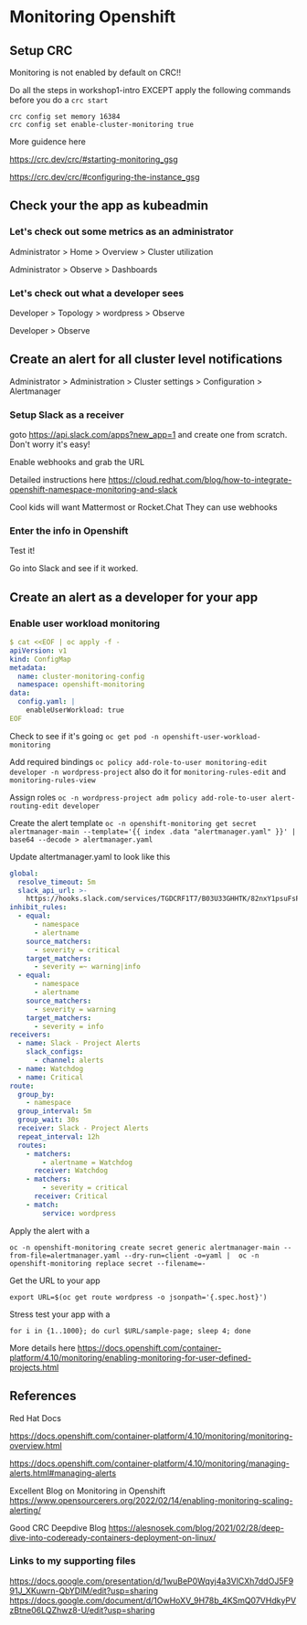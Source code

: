 # Monitoring Openshift
## Setup CRC
Monitoring is not enabled by default on CRC!!

Do all the steps in workshop1-intro EXCEPT apply the following commands before you do a ```crc start```
```
crc config set memory 16384
crc config set enable-cluster-monitoring true
```

More guidence here

https://crc.dev/crc/#starting-monitoring_gsg

https://crc.dev/crc/#configuring-the-instance_gsg

## Check your the app as kubeadmin
### Let's check out some metrics as an administrator

Administrator > Home > Overview > Cluster utilization

Administrator > Observe > Dashboards

### Let's check out what a developer sees 
Developer > Topology > wordpress > Observe

Developer > Observe

## Create an alert for all cluster level notifications
Administrator > Administration > Cluster settings > Configuration > Alertmanager 

### Setup Slack as a receiver
goto https://api.slack.com/apps?new_app=1 and create one from scratch. Don't worry it's easy!

Enable webhooks and grab the URL

Detailed instructions here https://cloud.redhat.com/blog/how-to-integrate-openshift-namespace-monitoring-and-slack

Cool kids will want Mattermost or Rocket.Chat
They can use webhooks
### Enter the info in Openshift
Test it!

Go into Slack and see if it worked.

## Create an alert as a developer for your app
### Enable user workload monitoring
```yaml
$ cat <<EOF | oc apply -f -
apiVersion: v1
kind: ConfigMap
metadata:
  name: cluster-monitoring-config
  namespace: openshift-monitoring
data:
  config.yaml: |
    enableUserWorkload: true
EOF
```

Check to see if it's going 
```oc get pod -n openshift-user-workload-monitoring```

Add required bindings
```oc policy add-role-to-user monitoring-edit developer -n wordpress-project```
also do it for ```monitoring-rules-edit``` and ```monitoring-rules-view```

Assign roles
```oc -n wordpress-project adm policy add-role-to-user alert-routing-edit developer```

Create the alert template
```oc -n openshift-monitoring get secret alertmanager-main --template='{{ index .data "alertmanager.yaml" }}' | base64 --decode > alertmanager.yaml```

Update altertmanager.yaml to look like this
```yaml
global:
  resolve_timeout: 5m
  slack_api_url: >-
    https://hooks.slack.com/services/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
inhibit_rules:
  - equal:
      - namespace
      - alertname
    source_matchers:
      - severity = critical
    target_matchers:
      - severity =~ warning|info
  - equal:
      - namespace
      - alertname
    source_matchers:
      - severity = warning
    target_matchers:
      - severity = info
receivers:
  - name: Slack - Project Alerts
    slack_configs:
      - channel: alerts
  - name: Watchdog
  - name: Critical
route:
  group_by:
    - namespace
  group_interval: 5m
  group_wait: 30s
  receiver: Slack - Project Alerts
  repeat_interval: 12h
  routes:
    - matchers:
        - alertname = Watchdog
      receiver: Watchdog
    - matchers:
        - severity = critical
      receiver: Critical
    - match:
        service: wordpress
  ```
  
  
  Apply the alert with a 
  ```
  oc -n openshift-monitoring create secret generic alertmanager-main --from-file=alertmanager.yaml --dry-run=client -o=yaml |  oc -n openshift-monitoring replace secret --filename=-
  ```
  
Get the URL to your app
```
export URL=$(oc get route wordpress -o jsonpath='{.spec.host}')
```

Stress test your app with a 
```
for i in {1..1000}; do curl $URL/sample-page; sleep 4; done
```

More details here https://docs.openshift.com/container-platform/4.10/monitoring/enabling-monitoring-for-user-defined-projects.html

## References
Red Hat Docs

https://docs.openshift.com/container-platform/4.10/monitoring/monitoring-overview.html

https://docs.openshift.com/container-platform/4.10/monitoring/managing-alerts.html#managing-alerts

Excellent Blog on Monitoring in Openshift https://www.opensourcerers.org/2022/02/14/enabling-monitoring-scaling-alerting/

Good CRC Deepdive Blog https://alesnosek.com/blog/2021/02/28/deep-dive-into-codeready-containers-deployment-on-linux/

### Links to my supporting files
https://docs.google.com/presentation/d/1wuBeP0Wqyj4a3VlCXh7ddOJ5F991J_XKuwrn-QbYDlM/edit?usp=sharing
https://docs.google.com/document/d/1OwHoXV_9H78b_4KSmQ07VHdkyPVzBtne06LQZhwz8-U/edit?usp=sharing

